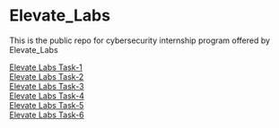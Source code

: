 # Elevate_Labs

This is the public repo for cybersecurity internship program offered by Elevate_Labs

[Elevate Labs Task-1](./TASK-1.pdf)<br>
[Elevate Labs Task-2](./TASK-2.pdf)<br>
[Elevate Labs Task-3](./TASK_3.pdf)<br>
[Elevate Labs Task-4](./TASK-4.pdf)<br>
[Elevate Labs Task-5](./TASK-5.pdf)<br>
[Elevate Labs Task-6](./TASK-6.pdf)<br>
